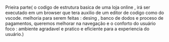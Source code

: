 Prieira parte(
o codigo de estrutura basica de uma loja online ,
irá ser executado em um browser que tera auxilio de um editor de codigo como do vscode.
melhoria para serem feitas : desing , banco de dodos e proceso de pagamentos, queremos melhorar na navegação e o conforto do usuário
foco : ambiente agradavel e pratico e eficiente para a experiencia do usuário.)
